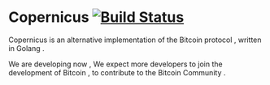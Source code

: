 # Copernicus  [![Build Status](https://travis-ci.org/btccom/copernicus.svg?branch=master)](https://travis-ci.org/btccom/copernicus)

Copernicus is an alternative implementation of the Bitcoin protocol , written in Golang .

We are developing now , We expect more developers to join the development of Bitcoin , to contribute to the Bitcoin Community .
  
